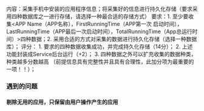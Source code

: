 内容：采集手机中安装的应用程序信息；将采集好的信息进行持久化存储（要求采用四种数据库之一进行存储，请选择一种最合适的存储方式）
要求：1. 至少要收集<APP Name（APP名称），FirstRunningTime（APP第一次  启动时间），LastRunningTime（APP最后一次启动时间），TotalRunningTime（App总运行时间）>四种数据；2. 采用合适的方式对采集的数据进行持久化存储（选择一种数据库）；
评分：
	1. 要求的四种数据收集成功，并完成持久化存储（14分）；
	2. 上述功能封装成Service后台运行（+2）；
	3. 四种数据之外可以扩充收集的数据种类，种类越多分数越高	（前提信息具有完整性并且具有合理性，此加分项为最重要的一项！！）；

### 遇到的问题

#### 剔除无用的应用，只保留由用户操作产生的应用